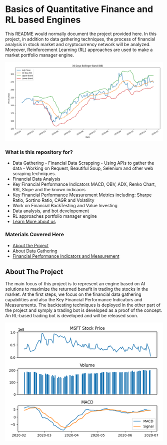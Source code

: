 # Basics of Quantitative Finance and RL based Engines
 
This README would normally document the project provided here. In this project, in addition to data gathering techniques, 
the process of financial analysis in stock market and cryptocurrency network will be analyzed. 
Moreover, Reinforcement Learning (RL) approaches are used to make a market portfolio manager engine. 
 
![Alt text](./images/BollingerBand2.png)
 
 
### What is this repository for? ### 
 
* Data Gathering - Financial Data Scrapping - Using APIs to gather the data - Working on Request, Beautiful Soup, Selenium and other web scraping techniques. 
* Financial Data Analysis 
* Key Financial Performance Indicators MACD, OBV, ADX, Renko Chart, RSI, Slope and the known indicaors 
* Key Financial Performance Measurement Metrics including: Sharpe Ratio, Sortino Ratio, CAGR and Volatility 
* Work on Financial BackTesting and Value Investing 
* Data analysis, and bot developement 
* RL approaches portfolio manager engine 
* [Learn More about us](https://bituniex.com/) 
 
 
### Materials Covered Here ### 
- [About the Project](#About-the-Project) 
- [About Data Gathering](#About-Data-Gathering) 
- [Financial Performance Indicators and Measurement](#Financial-Performance-Indicators-and-Measurement) 
 
## About The Project 
The main focus of this project is to represent an engine based on AI solutions to maximize the returned benefit in trading the stocks in the market. At the first steps, we focus on the financial data gathering capabilities and also the Key Financial Performance Indicators and Measurements. The backtesting techniques is deployed in the other part of the project and symply a trading bot is developed as a proof of the concept. 
An RL-based trading bot is developed and will be released soon. 

 ![Alt text](./images/MSFT-MACD.png)


